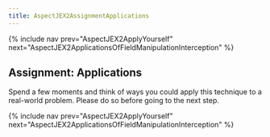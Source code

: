```yaml
---
title: AspectJEX2AssignmentApplications
---
```

{% include nav prev="AspectJEX2ApplyYourself" next="AspectJEX2ApplicationsOfFieldManipulationInterception" %}

## Assignment: Applications
Spend a few moments and think of ways you could apply this technique to a real-world problem. Please do so before going to the next step.

{% include nav prev="AspectJEX2ApplyYourself" next="AspectJEX2ApplicationsOfFieldManipulationInterception" %}
